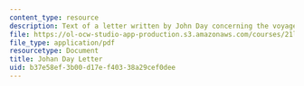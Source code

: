 ```yaml
---
content_type: resource
description: Text of a letter written by John Day concerning the voyages of John Cabot.
file: https://ol-ocw-studio-app-production.s3.amazonaws.com/courses/21l-463-renaissance-literature-fall-2008/b37e58ef3b00d17ef40338a29cef0dee_johan_day.pdf
file_type: application/pdf
resourcetype: Document
title: Johan Day Letter
uid: b37e58ef-3b00-d17e-f403-38a29cef0dee
---
```

